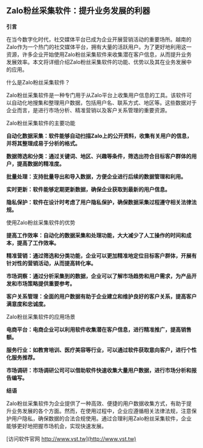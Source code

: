 ## **Zalo粉丝采集软件：提升业务发展的利器**
**引言**

在当今数字化时代，社交媒体平台已成为企业开展营销活动的重要场所。越南的Zalo作为一个热门的社交媒体平台，拥有大量的活跃用户。为了更好地利用这一资源，许多企业开始使用Zalo粉丝采集软件来收集潜在客户信息，从而提升业务发展效率。本文将详细介绍Zalo粉丝采集软件的功能、优势以及其在业务发展中的应用。

什么是Zalo粉丝采集软件？

Zalo粉丝采集软件是一种专门用于从Zalo平台上收集用户信息的工具。该软件可以自动化地搜集和整理用户数据，包括用户名、联系方式、地区等。这些数据对于企业而言，是进行市场分析、精准营销以及客户关系管理的重要资源。

Zalo粉丝采集软件的主要功能

**自动化数据采集：软件能够自动扫描Zalo上的公开资料，收集有关用户的信息，并将其整理成易于分析的格式。**

**数据筛选和分类：通过关键词、地区、兴趣等条件，筛选出符合目标客户群体的用户，提高数据的精准度。**

**批量处理：支持批量导出和导入数据，方便企业进行后续的数据管理和利用。**

**实时更新：软件能够定期更新数据，确保企业获取到最新的用户信息。**

**隐私保护：软件在设计时考虑了用户隐私保护，确保数据采集过程遵守相关法律法规。**

使用Zalo粉丝采集软件的优势

**提高工作效率：自动化的数据采集和处理功能，大大减少了人工操作的时间和成本，提高了工作效率。**

**精准营销：通过筛选和分类功能，企业可以更加精准地定位目标客户群体，开展有针对性的营销活动，从而提高转化率。**

**市场洞察：通过分析采集到的数据，企业可以了解市场趋势和用户需求，为产品开发和市场策略提供重要参考。**

**客户关系管理：全面的用户数据有助于企业建立和维护良好的客户关系，提高客户满意度和忠诚度。**

Zalo粉丝采集软件的应用场景

**电商平台：电商企业可以利用软件收集潜在客户信息，进行精准推广，提高销售额。**

**服务行业：如教育培训、医疗美容等行业，可以通过软件获取意向客户，进行个性化服务推荐。**

**市场调研：市场调研公司可以借助软件快速收集大量用户数据，进行市场分析和报告编写。**

**结语**

Zalo粉丝采集软件为企业提供了一种高效、便捷的用户数据收集方式，有助于提升业务发展的各个方面。然而，在使用过程中，企业应遵循相关法律法规，注意保护用户隐私，确保数据的合法合规使用。通过合理利用Zalo粉丝采集软件，企业能够更好地把握市场机会，实现快速发展。


[访问软件官网 http://www.vst.tw](http://www.vst.tw)
